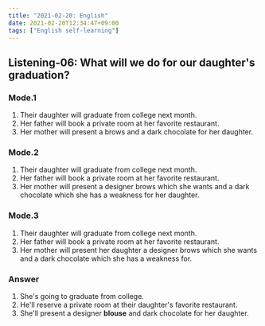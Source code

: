 ```yaml
---
title: "2021-02-20: English"
date: 2021-02-20T12:34:47+09:00
tags: ["English self-learning"]
---
```


## Listening-06: What will we do for our daughter's graduation?

### Mode.1

1. Their daughter will graduate from college next month.
2. Her father will book a private room at her favorite restaurant.
3. Her mother will present a brows and a dark chocolate for her daughter.

### Mode.2

1. Their daughter will graduate from college next month.
2. Her father will book a private room at her favorite restaurant.
3. Her mother will present a designer brows which she wants and a dark chocolate which she has a weakness for her daughter.

### Mode.3

1. Their daughter will graduate from college next month.
2. Her father will book a private room at her favorite restaurant.
3. Her mother will present her daughter a designer brows which she wants and a dark chocolate which she has a weakness for.

### Answer

1. She's going to graduate from college.
2. He'll reserve a private room at their daughter's favorite restaurant.
3. She'll present a designer **blouse** and dark chocolate for her daughter.

